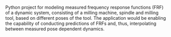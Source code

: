 Python project for modeling measured frequency response functions (FRF) of a dynamic system, consisting of a milling machine, spindle and milling tool, based on different poses of the tool. The application would be enabling the capability of conducting predictions of FRFs and, thus, interpolating between measured pose dependent dynamics.